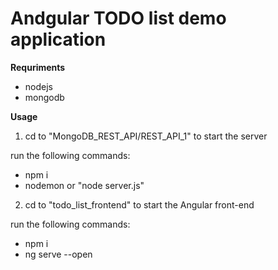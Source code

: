 # Andgular TODO list demo application

**Requriments**
- nodejs
- mongodb

**Usage**  

1. cd to "MongoDB_REST_API/REST_API_1" to start the server

run the following commands:

- npm i
- nodemon or "node server.js"

2. cd to "todo_list_frontend" to start the Angular front-end

run the following commands:
- npm i
- ng serve --open

